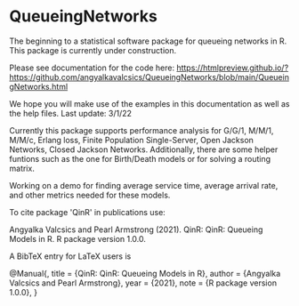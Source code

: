 # QueueingNetworks
The beginning to a statistical software package for queueing networks in R. This package is currently under construction. 

Please see documentation for the code here:
https://htmlpreview.github.io/?https://github.com/angyalkavalcsics/QueueingNetworks/blob/main/QueueingNetworks.html

We hope you will make use of the examples in this documentation as well as the help files.
Last update: 3/1/22

Currently this package supports performance analysis for G/G/1, M/M/1, M/M/c, Erlang loss, Finite Population Single-Server, Open Jackson Networks, Closed Jackson Networks. 
Additionally, there are some helper funtions such as the one for Birth/Death models or for solving a routing matrix. 

Working on a demo for finding average service time, average arrival rate, and other metrics needed for these models. 

To cite package 'QinR' in publications use:

Angyalka Valcsics and Pearl Armstrong (2021). QinR: QinR: Queueing
Models in R. R package version 1.0.0.

A BibTeX entry for LaTeX users is

@Manual{,
     title = {QinR: QinR: Queueing Models in R},
     author = {Angyalka Valcsics and Pearl Armstrong},
     year = {2021},
     note = {R package version 1.0.0},
   }
